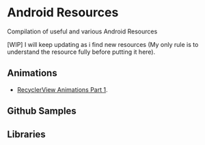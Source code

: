 # Android Resources
Compilation of useful and various Android Resources

[WIP] I will keep updating as i find new resources (My only rule is to
  understand the resource fully before putting it here).

## Animations
* [RecyclerView Animations Part 1](http://www.birbit.com/recyclerview-animations-part-1-how-animations-work/).


## Github Samples

## Libraries
